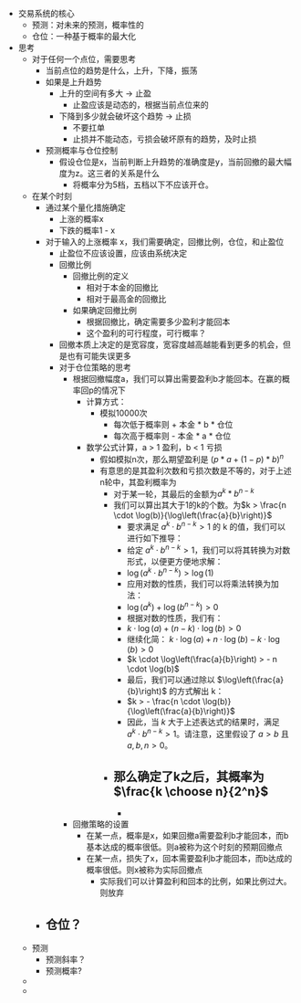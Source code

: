 - 交易系统的核心
	- 预测：对未来的预测，概率性的
	- 仓位：一种基于概率的最大化
- 思考
	- 对于任何一个点位，需要思考
		- 当前点位的趋势是什么，上升，下降，振荡
		- 如果是上升趋势
			- 上升的空间有多大 -> 止盈
				- 止盈应该是动态的，根据当前点位来的
			- 下降到多少就会破坏这个趋势 -> 止损
				- 不要扛单
				- 止损并不能动态，亏损会破坏原有的趋势，及时止损
		- 预测概率与仓位控制
			- 假设仓位是x，当前判断上升趋势的准确度是y，当前回撤的最大幅度为z。这三者的关系是什么
				- 将概率分为5档，五档以下不应该开仓。
	- 在某个时刻
		- 通过某个量化措施确定
			- 上涨的概率x
			- 下跌的概率1 - x
		- 对于输入的上涨概率 x，我们需要确定，回撤比例，仓位，和止盈位
			- 止盈位不应该设置，应该由系统决定
			- 回撤比例
				- 回撤比例的定义
					- 相对于本金的回撤比
					- 相对于最高金的回撤比
				- 如果确定回撤比例
					- 根据回撤比，确定需要多少盈利才能回本
					- 这个盈利的可行程度，可行概率？
			- 回撤本质上决定的是宽容度，宽容度越高越能看到更多的机会，但是也有可能失误更多
			- 对于仓位策略的思考
				- 根据回撤幅度a，我们可以算出需要盈利b才能回本。在赢的概率回p的情况下
					- 计算方式：
						- 模拟10000次
							- 每次低于概率则 + 本金 * b * 仓位
							- 每次高于概率则 - 本金 * a * 仓位
					- 数学公式计算，a > 1 盈利，b < 1 亏损
						- 假如模拟n次，那么期望盈利是 $(p*a + (1-p)*b)^n$
						- 有意思的是其盈利次数和亏损次数是不等的，对于上述n轮中，其盈利概率为
							- 对于某一轮，其最后的金额为$a^k*b^{n-k}$
							- 我们可以算出其大于1的k的个数。为$k > \frac{n \cdot \log(b)}{\log\left(\frac{a}{b}\right)}$
								- 要求满足 $a^k \cdot b^{n-k} > 1$ 的 k 的值，我们可以进行如下推导：
								- 给定 $a^k \cdot b^{n-k} > 1$，我们可以将其转换为对数形式，以便更方便地求解：
								- $\log(a^k \cdot b^{n-k}) > \log(1)$
								- 应用对数的性质，我们可以将乘法转换为加法：
								- $\log(a^k) + \log(b^{n-k}) > 0$
								- 根据对数的性质，我们有：
								- $k \cdot \log(a) + (n-k) \cdot \log(b) > 0$
								- 继续化简：
								  $k \cdot \log(a) + n \cdot \log(b) - k \cdot \log(b) > 0$
								- $k \cdot \log\left(\frac{a}{b}\right) > - n \cdot \log(b)$
								- 最后，我们可以通过除以 $\log\left(\frac{a}{b}\right)$ 的方式解出 k：
								- $k > - \frac{n \cdot \log(b)}{\log\left(\frac{a}{b}\right)}$
								- 因此，当 $k$ 大于上述表达式的结果时，满足 $a^k \cdot b^{n-k} > 1$。请注意，这里假设了 $a > b$ 且 $a, b, n > 0$。
							- 那么确定了k之后，其概率为$\frac{k \choose n}{2^n}$
								-
								-
				- 回撤策略的设置
					- 在某一点，概率是x，如果回撤a需要盈利b才能回本，而b基本达成的概率很低。则a被称为这个时刻的预期回撤点
					- 在某一点，损失了x，回本需要盈利b才能回本，而b达成的概率很低。则x被称为实际回撤点
						- 实际我们可以计算盈利和回本的比例，如果比例过大。则放弃
		- 仓位？
			-
	- 预测
		- 预测斜率？
		- 预测概率?
	-
	-